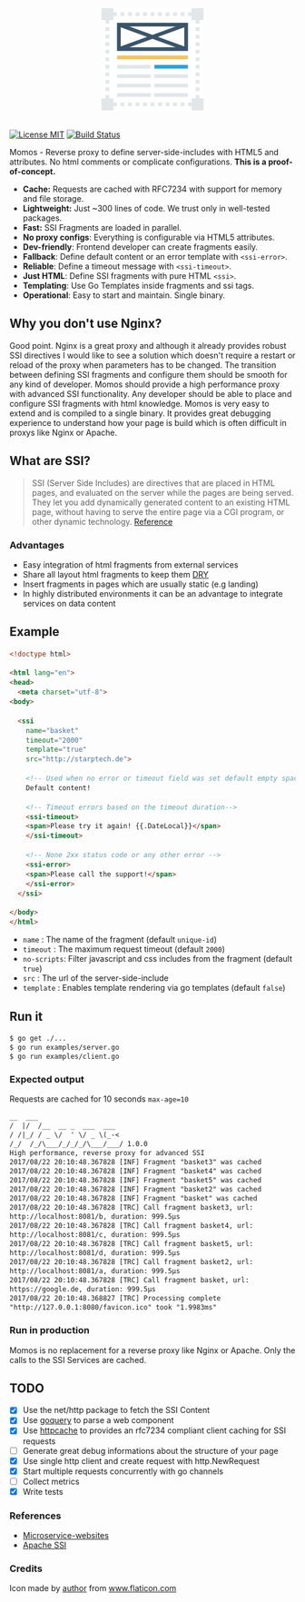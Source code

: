 <p align="center">
    <img src="logo.png" alt="Momos logo" /><br /><br />
</p>

[![License MIT](https://img.shields.io/badge/License-MIT-blue.svg)](http://opensource.org/licenses/MIT)
[![Build Status](https://travis-ci.org/hemerajs/momos.svg?branch=master)](http://travis-ci.org/hemerajs/momos)

Momos - Reverse proxy to define server-side-includes with HTML5 and attributes. No html comments or complicate configurations. **This is a proof-of-concept.** 

- **Cache:** Requests are cached with RFC7234 with support for memory and file storage.
- **Lightweight:** Just ~300 lines of code. We trust only in well-tested packages.
- **Fast:** SSI Fragments are loaded in parallel.
- **No proxy configs**: Everything is configurable via HTML5 attributes.
- **Dev-friendly**: Frontend developer can create fragments easily.
- **Fallback**: Define default content or an error template with `<ssi-error>`.
- **Reliable**: Define a timeout message with `<ssi-timeout>`.
- **Just HTML**: Define SSI fragments with pure HTML `<ssi>`.
- **Templating**: Use Go Templates inside fragments and ssi tags.
- **Operational**: Easy to start and maintain. Single binary.

## Why you don't use Nginx?
Good point. Nginx is a great proxy and although it already provides robust SSI directives I would like to see a solution which doesn't require a restart or reload of the proxy when parameters has to be changed. The transition between defining SSI fragments and configure them should be smooth for any kind of developer. Momos should provide a high performance proxy with advanced SSI functionality. Any developer should be able to place and configure SSI fragments with html knowledge. Momos is very easy to extend and is compiled to a single binary. It provides great debugging experience to understand how your page is build which is often difficult in proxys like Nginx or Apache.

## What are SSI?

> SSI (Server Side Includes) are directives that are placed in HTML pages, and evaluated on the server while the pages are being served. They let you add dynamically generated content to an existing HTML page, without having to serve the entire page via a CGI program, or other dynamic technology.
[Reference](https://httpd.apache.org/docs/current/howto/ssi.html#page-header)

### Advantages

- Easy integration of html fragments from external services
- Share all layout html fragments to keep them [DRY](https://en.wikipedia.org/wiki/Don%27t_repeat_yourself)
- Insert fragments in pages which are usually static (e.g landing) 
- In highly distributed environments it can be an advantage to integrate services on data content


## Example
```html
<!doctype html>

<html lang="en">
<head>
  <meta charset="utf-8">
<body>

  <ssi
    name="basket"
    timeout="2000"
    template="true"
    src="http://starptech.de">

    <!-- Used when no error or timeout field was set default empty space -->
    Default content!
    
    <!-- Timeout errors based on the timeout duration-->
    <ssi-timeout>
    <span>Please try it again! {{.DateLocal}}</span>
    </ssi-timeout>
    
    <!-- None 2xx status code or any other error -->
    <ssi-error>
    <span>Please call the support!</span>
    </ssi-error>
  </ssi>
  
</body>
</html>
```

- `name`      : The name of the fragment (default `unique-id`)
- `timeout`   : The maximum request timeout (default `2000`)
- `no-scripts`: Filter javascript and css includes from the fragment (default `true`)
- `src`       : The url of the server-side-include
- `template`  : Enables template rendering via go templates (default `false`)

## Run it

```
$ go get ./...
$ go run examples/server.go
$ go run examples/client.go
```
### Expected output
Requests are cached for 10 seconds `max-age=10`
```
__  ___
/  |/  /__  __ _  ___  ___
/ /|_/ / _ \/  ' \/ _ \(_-<
/_/  /_/\___/_/_/_/\___/___/ 1.0.0
High performance, reverse proxy for advanced SSI
2017/08/22 20:10:48.367828 [INF] Fragment "basket3" was cached
2017/08/22 20:10:48.367828 [INF] Fragment "basket4" was cached
2017/08/22 20:10:48.367828 [INF] Fragment "basket5" was cached
2017/08/22 20:10:48.367828 [INF] Fragment "basket2" was cached
2017/08/22 20:10:48.367828 [INF] Fragment "basket" was cached
2017/08/22 20:10:48.367828 [TRC] Call fragment basket3, url: http://localhost:8081/b, duration: 999.5µs
2017/08/22 20:10:48.367828 [TRC] Call fragment basket4, url: http://localhost:8081/c, duration: 999.5µs
2017/08/22 20:10:48.367828 [TRC] Call fragment basket5, url: http://localhost:8081/d, duration: 999.5µs
2017/08/22 20:10:48.367828 [TRC] Call fragment basket2, url: http://localhost:8081/a, duration: 999.5µs
2017/08/22 20:10:48.367828 [TRC] Call fragment basket, url: https://google.de, duration: 999.5µs
2017/08/22 20:10:48.368827 [TRC] Processing complete "http://127.0.0.1:8080/favicon.ico" took "1.9983ms"
```

### Run in production
Momos is no replacement for a reverse proxy like Nginx or Apache. Only the calls to the SSI Services are cached.


## TODO
- [X] Use the net/http package to fetch the SSI Content
- [X] Use [goquery](https://github.com/PuerkitoBio/goquery) to parse a web component
- [X] Use [httpcache](https://github.com/gregjones/httpcache) to provides an rfc7234 compliant client caching for SSI requests
- [ ] Generate great debug informations about the structure of your page
- [X] Use single http client and create request with http.NewRequest
- [X] Start multiple requests concurrently with go channels
- [ ] Collect metrics
- [X] Write tests

### References
- [Microservice-websites](https://gustafnk.github.io/microservice-websites/#integration-techniques)
- [Apache SSI](https://httpd.apache.org/docs/current/howto/ssi.html#page-header)

### Credits
Icon made by [author](https://www.flaticon.com/authors/dinosoftlabs) from www.flaticon.com
